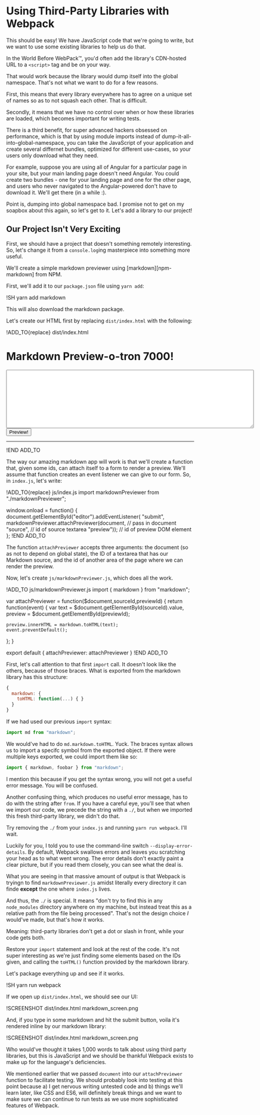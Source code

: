 # Using Third-Party Libraries with Webpack

This should be easy!  We have JavaScript code that we're going to write, but we want to use some existing libraries to help us do that.

In the World Before WebPack™, you'd often add the library's CDN-hosted URL to a `<script>` tag and be on your way.

That would work because the library would dump itself into the global namespace.  That's not what we want to do for a few reasons.

First, this means that every library everywhere has to agree on a unique set of names so as to not squash each other.  That is difficult.

Secondly, it means that we have no control over when or how these libraries are loaded, which becomes important for writing tests.

There is a third benefit, for super advanced hackers obsessed on performance, which is that by using module imports instead of dump-it-all-into-global-namespace, you can
take the JavaScript of your application and create several differnet bundles, optimized for different use-cases, so your users only download what they need.

For example, suppose you are using all of Angular for a particular page in your site, but your  main landing page doesn't need Angular.  You could create two bundles - one
for your landing page and one for the other page, and users who never navigated to the Angular-powered don't have to download it.  We'll get there (in a while :).

Point is, dumping into global namespace bad.  I promise not to get on my soapbox about this again, so let's get to it.  Let's add a library to our project!

## Our Project Isn't Very Exciting

First, we should have a project that doesn't something remotely interesting.  So, let's change it from a `console.log`ing masterpiece into something more useful.

We'll create a simple markdown previewer using [markdown][npm-markdown] from NPM.

First, we'll add it to our `package.json` file using `yarn add`:

!SH yarn add markdown

This will also download the markdown package.

Let's create our HTML first by replacing `dist/index.html` with the following:

!ADD_TO{replace} dist/index.html
<!DOCTYPE html>
<html>
  <head>
    <script src="bundle.js"></script>
  </head>
  <body>
    <h1>Markdown Preview-o-tron 7000!</h1>
    <form id="editor">
      <textarea id="source" rows="10" cols="80"></textarea>
      <br>
      <input type="submit" value="Preview!">
    </form>
    <hr>
    <section id="preview">
    </section>
  </body>
</html>
!END ADD_TO

The way our amazing markdown app will work is that we'll create a function that, given some ids, can attach itself to a form to render a preview.  We'll assume that function
creates an event listener we can give to our form.  So, in `index.js`, let's write:

!ADD_TO{replace} js/index.js
import markdownPreviewer from "./markdownPreviewer";

window.onload = function() {
  document.getElementById("editor").addEventListener(
      "submit",
      markdownPreviewer.attachPreviewer(document,    // pass in document
                                        "source",    // id of source textarea
                                        "preview")); // id of preview DOM element
};
!END ADD_TO

The function `attachPreviewer` accepts three arguments: the document (so as not to depend on global state), the ID of a textarea that has our Markdown source, and the id of
another area of the page where we can render the preview.

Now, let's create `js/markdownPreviewer.js`, which does all the work.

!ADD_TO js/markdownPreviewer.js
import { markdown } from "markdown";

var attachPreviewer = function($document,sourceId,previewId) {
  return function(event) {
    var text    = $document.getElementById(sourceId).value,
        preview = $document.getElementById(previewId);

    preview.innerHTML = markdown.toHTML(text);
    event.preventDefault();
  };
}

export default {
  attachPreviewer: attachPreviewer
}
!END ADD_TO

First, let's call attention to that first `import` call.  It doesn't look like the others, because of those braces.  What is exported from the markdown library has this
structure:

```javascript
{
  markdown: {
    toHTML: function(...) { }
  }
}
```

If we had used our previous `import` syntax:

```javascript
import md from "markdown";
```

We would've had to do `md.markdown.toHTML`.  Yuck.  The braces syntax allows us to import a specifc symbol from the exported object.  If there were multiple keys exported,
we could import them like so:

```javascript
import { markdown, foobar } from "markdown";
```

I mention this because if you get the syntax wrong, you will not get a useful error message.  You will be confused.

Another confusing thing, which produces no useful error message, has to do with the string after `from`.  If you have a careful eye, you'll see that when we import our code,
we precede the string with a `./`, but when we imported this fresh third-party library, we didn't do that.

Try removing the `./` from your `index.js` and running `yarn run webpack`.  I'll wait.

Luckily for you, I told you to use the command-line switch `--display-error-details`.  By default, Webpack swallows errors and leaves you scratching your head as to what
went wrong.  The error details don't exactly paint a clear picture, but if you read them closely, you can see what the deal is.

What you are seeing in that massive amount of output is that Webpack is tryingn to find `markdownPreviewer.js` amidst literally every directory it can finde **except** the
one where `index.js` lives.

And thus, the `./` is special.  It means "don't try to find this in any `node_modules` directory anywhere on my machine, but instead treat this as a relative path from the
file being processed".  That's not the design choice _I_ would've made, but that's how it works.

Meaning: third-party libraries don't get a dot or slash in front, while your code gets both.

Restore your `import` statement and look at the rest of the code.  It's not super interesting as we're just finding some elements based on the IDs given, and calling the `toHTML()` function provided by the markdown library.

Let's package everything up and see if it works.

!SH yarn run webpack

If we open up `dist/index.html`, we should see our UI:

!SCREENSHOT dist/index.html markdown_screen.png

And, if you type in some markdown and hit the submit button, voila it's rendered inline by our markdown library:

!SCREENSHOT dist/index.html markdown_screen.png

Who would've thought it takes 1,000 words to talk about using third party libraries, but this is JavaScript and we
should be thankful Webpack exists to make up for the language's deficiencies.

We mentioned earlier that we passed `document` into our `attachPreviewer` function to facilitate testing.  We
should probably look into testing at this point because a) I get nervous writing untested code and b) things we'll
learn later, like CSS and ES6, will definitely break things and we want to make sure we can continue to run tests
as we use more sophisticated features of Webpack.
